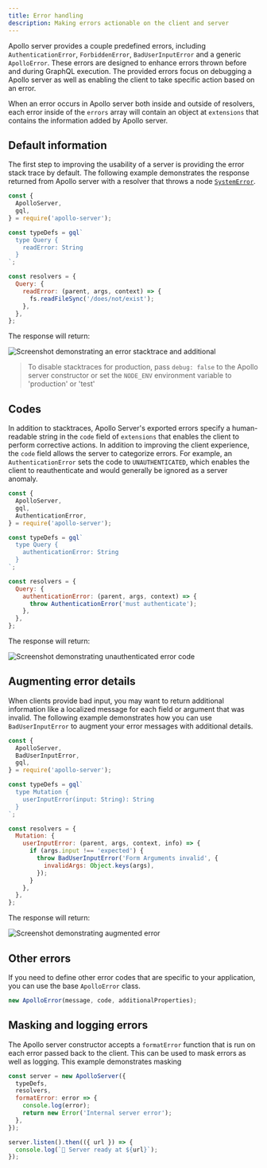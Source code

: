 ```yaml
---
title: Error handling
description: Making errors actionable on the client and server
---
```


Apollo server provides a couple predefined errors, including
`AuthenticationError`, `ForbiddenError`, `BadUserInputError` and a generic
`ApolloError`. These errors are designed to enhance errors thrown before and during GraphQL execution. The provided errors focus on debugging a Apollo server as well as enabling the client to take specific action based on an error.

When an error occurs in Apollo server both inside and outside of resolvers, each error inside of the `errors` array will contain an object at `extensions` that contains the information added by Apollo server.

## Default information

The first step to improving the usability of a server is providing the error stack trace by default. The following example demonstrates the response returned from Apollo server with a resolver that throws a node [`SystemError`](https://nodejs.org/api/errors.html#errors_system_errors).

```js line=14-16
const { 
  ApolloServer, 
  gql, 
} = require('apollo-server');

const typeDefs = gql`
  type Query {
    readError: String
  }
`;

const resolvers = {
  Query: {
    readError: (parent, args, context) => {
      fs.readFileSync('/does/not/exist');
    },
  },
};
```

The response will return:

![Screenshot demonstrating an error stacktrace and additional](../images/features/error-stacktrace.png)

> To disable stacktraces for production, pass `debug: false` to the Apollo server constructor or set the `NODE_ENV` environment variable to 'production' or 'test'

## Codes

In addition to stacktraces, Apollo Server's exported errors specify a human-readable string in the `code` field of `extensions` that enables the client to perform corrective actions. In addition to improving the client experience, the `code` field allows the server to categorize errors. For example, an `AuthenticationError` sets the code to `UNAUTHENTICATED`, which enables the client to reauthenticate and would generally be ignored as a server anomaly.

```js line=4,15-17
const { 
  ApolloServer, 
  gql, 
  AuthenticationError, 
} = require('apollo-server');

const typeDefs = gql`
  type Query {
    authenticationError: String
  }
`;

const resolvers = {
  Query: {
    authenticationError: (parent, args, context) => {
      throw AuthenticationError('must authenticate');
    },
  },
};
```

The response will return:

![Screenshot demonstrating unauthenticated error code](../images/features/error-code.png)

## Augmenting error details

When clients provide bad input, you may want to return additional information 
like a localized message for each field or argument that was invalid. The 
following example demonstrates how you can use `BadUserInputError` to augment
your error messages with additional details.

```js line=14-20
const { 
  ApolloServer,
  BadUserInputError,
  gql,
} = require('apollo-server');

const typeDefs = gql`
  type Mutation {
    userInputError(input: String): String
  }
`;

const resolvers = {
  Mutation: {
    userInputError: (parent, args, context, info) => {
      if (args.input !== 'expected') {
        throw BadUserInputError('Form Arguments invalid', {
          invalidArgs: Object.keys(args),
        });
      }
    },
  },
};
```

The response will return:

![Screenshot demonstrating augmented error](../images/features/error-user-input.png)

## Other errors

If you need to define other error codes that are specific to your
application, you can use the base `ApolloError` class.

```js
new ApolloError(message, code, additionalProperties);
``` 

## Masking and logging errors

The Apollo server constructor accepts a `formatError` function that is run on each error passed back to the client. This can be used to mask errors as well as logging.
This example demonstrates masking

```js line=4-7
const server = new ApolloServer({
  typeDefs,
  resolvers,
  formatError: error => {
    console.log(error);
    return new Error('Internal server error');
  },
});

server.listen().then(({ url }) => {
  console.log(`🚀 Server ready at ${url}`);
});
```
